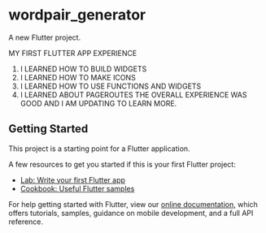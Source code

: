 # wordpair_generator

A new Flutter project.

MY FIRST FLUTTER APP EXPERIENCE
1.	I LEARNED HOW TO BUILD WIDGETS 
2.	I LEARNED HOW TO MAKE ICONS 
3.	I LEARNED HOW TO USE FUNCTIONS AND WIDGETS
4.	I LEARNED ABOUT PAGEROUTES
THE OVERALL EXPERIENCE WAS GOOD AND I AM UPDATING TO LEARN MORE.


## Getting Started

This project is a starting point for a Flutter application.

A few resources to get you started if this is your first Flutter project:

- [Lab: Write your first Flutter app](https://flutter.dev/docs/get-started/codelab)
- [Cookbook: Useful Flutter samples](https://flutter.dev/docs/cookbook)

For help getting started with Flutter, view our
[online documentation](https://flutter.dev/docs), which offers tutorials,
samples, guidance on mobile development, and a full API reference.
